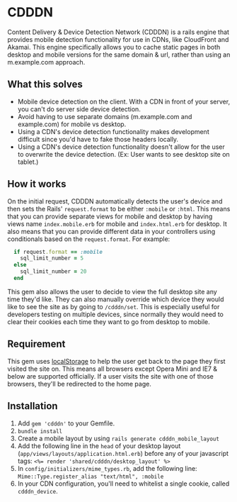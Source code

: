 # CDDDN

Content Delivery & Device Detection Network (CDDDN) is a rails engine that provides mobile detection functionality for use in CDNs, like CloudFront and Akamai. This engine specifically allows you to cache static pages in both desktop and mobile versions for the same domain & url, rather than using an m.example.com approach.

## What this solves

* Mobile device detection on the client. With a CDN in front of your server, you can't do server side device detection.
* Avoid having to use separate domains (m.example.com and example.com) for mobile vs desktop.
* Using a CDN's device detection functionality makes development difficult since you'd have to fake those headers locally.
* Using a CDN's device detection functionality doesn't allow for the user to overwrite the device detection. (Ex: User wants to see desktop site on tablet.)

## How it works

On the initial request, CDDDN automatically detects the user's device and then sets the Rails' `request.format` to be either `:mobile` or `:html`. This means that you can provide separate views for mobile and desktop by having views name `index.mobile.erb` for mobile and `index.html.erb` for desktop. It also means that you can provide different data in your controllers using conditionals based on the `request.format`. For example:

```rb
  if request.format == :mobile
    sql_limit_number = 5
  else
    sql_limit_number = 20
  end
```

This gem also allows the user to decide to view the full desktop site any time they'd like. They can also manually override which device they would like to see the site as by going to `/cdddn/set`. This is especially useful for developers testing on multiple devices, since normally they would need to clear their cookies each time they want to go from desktop to mobile.

## Requirement

This gem uses [localStorage](http://caniuse.com/#feat=namevalue-storage) to help the user get back to the page they first visited the site on. This means all browsers except Opera Mini and IE7 & below are supported officially. If a user visits the site with one of those browsers, they'll be redirected to the home page.

## Installation

1. Add `gem 'cdddn'` to your Gemfile.
2. `bundle install`
3. Create a mobile layout by using `rails generate cdddn_mobile_layout`
4. Add the following line in the `head` of your desktop layout (`app/views/layouts/application.html.erb`) before any of your javascript tags: `<%= render 'shared/cdddn/desktop_layout' %>`
5. In `config/initializers/mime_types.rb`, add the following line: `Mime::Type.register_alias "text/html", :mobile`
6. In your CDN configuration, you'll need to whitelist a single cookie, called `cdddn_device`.


